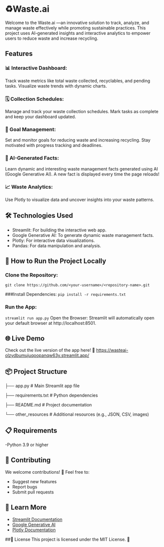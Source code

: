 # ♻️Waste.ai
Welcome to the Waste.ai —an innovative solution to track, analyze, and manage waste effectively while promoting sustainable practices. This project uses AI-generated insights and interactive analytics to empower users to reduce waste and increase recycling.

## Features

### 📊 Interactive Dashboard:

Track waste metrics like total waste collected, recyclables, and pending tasks.
Visualize waste trends with dynamic charts.

### 🗓️ Collection Schedules:

Manage and track your waste collection schedules.
Mark tasks as complete and keep your dashboard updated.

### 🎯 Goal Management:

Set and monitor goals for reducing waste and increasing recycling.
Stay motivated with progress tracking and deadlines.

### 🤖 AI-Generated Facts:

Learn dynamic and interesting waste management facts generated using AI (Google Generative AI).
A new fact is displayed every time the page reloads!

### 📈 Waste Analytics:

Use Plotly to visualize data and uncover insights into your waste patterns.

## 🛠️ Technologies Used
- Streamlit: For building the interactive web app.
- Google Generative AI: To generate dynamic waste management facts.
- Plotly: For interactive data visualizations.
- Pandas: For data manipulation and analysis.

## 🚀 How to Run the Project Locally
### Clone the Repository:
`git clone https://github.com/<your-username>/<repository-name>.git`

###Install Dependencies:
`pip install -r requirements.txt`

### Run the App:
`streamlit run app.py`
Open the Browser:
Streamlit will automatically open your default browser at http://localhost:8501.

## 🌐 Live Demo
Check out the live version of the app here! 🚀
https://wasteai-olzydbumujuqoopanqw63y.streamlit.app/

## 📦 Project Structure

<p>├── app.py                # Main Streamlit app file</p>
<p>├── requirements.txt      # Python dependencies</p>
<p>├── README.md             # Project documentation</p>
<p>└── other_resources       # Additional resources (e.g., JSON, CSV, images)</p>


## 📋 Requirements
-Python 3.9 or higher

## 🤝 Contributing
We welcome contributions! 🎉
Feel free to:
- Suggest new features
- Report bugs
- Submit pull requests

## 🧠 Learn More
- [Streamlit Documentation](https://docs.streamlit.io/)
- [Google Generative AI](https://ai.google.dev/gemini-api/docs)
- [Plotly Documentation](https://plotly.com/python/)

##📝 License
This project is licensed under the MIT License. 📜



